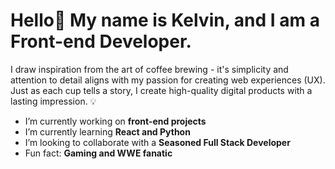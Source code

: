 # Hello👋 My name is Kelvin, and I am a Front-end Developer.

I draw inspiration from the art of coffee brewing - it's simplicity and attention to detail aligns with my passion for creating web experiences (UX). Just as each cup tells a story, I create high-quality digital products with a lasting impression. 💡

- I’m currently working on **front-end projects**
- I’m currently learning **React and Python**
- I’m looking to collaborate with a **Seasoned Full Stack Developer**
- Fun fact: **Gaming and WWE fanatic**

  
 
